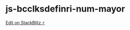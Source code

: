 # js-bcclksdefinri-num-mayor

[Edit on StackBlitz ⚡️](https://stackblitz.com/edit/js-bcclksdefinri-num-mayor)